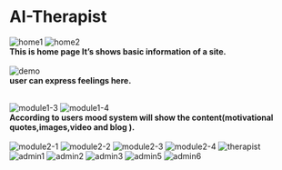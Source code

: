# AI-Therapist

![home1](https://user-images.githubusercontent.com/68014307/103397803-e459d180-4b5f-11eb-8796-a7bf2066b0b3.JPG)
![home2](https://user-images.githubusercontent.com/68014307/103397804-e7ed5880-4b5f-11eb-9266-12be2f0816d0.JPG)
<br><b>This is home page It’s shows basic information of a site.</b><br><br>
![demo](https://user-images.githubusercontent.com/68014307/103397815-f0de2a00-4b5f-11eb-998f-7df93fa7523a.JPG)
<br><b>user can express feelings here.</b><br><br>

![module1-3](https://user-images.githubusercontent.com/68014307/103397850-1e2ad800-4b60-11eb-923b-2b3529e4da28.JPG)
![module1-4](https://user-images.githubusercontent.com/68014307/103397855-21be5f00-4b60-11eb-9e82-c78db98634c6.JPG)
<br><b>According to users mood system will show the content(motivational quotes,images,video and blog ).</b><br><br>
![module2-1](https://user-images.githubusercontent.com/68014307/103397860-297e0380-4b60-11eb-9c39-746c66da5918.JPG)
![module2-2](https://user-images.githubusercontent.com/68014307/103397863-2c78f400-4b60-11eb-8a3d-fd4d6aaa5aaf.JPG)
![module2-3](https://user-images.githubusercontent.com/68014307/103397866-2f73e480-4b60-11eb-9d64-583f7eb6a77b.JPG)
![module2-4](https://user-images.githubusercontent.com/68014307/103397876-3569c580-4b60-11eb-99d6-f649feb7721b.JPG)
![therapist](https://user-images.githubusercontent.com/68014307/103397879-38fd4c80-4b60-11eb-9d40-ac0bfd9db76d.JPG)
![admin1](https://user-images.githubusercontent.com/68014307/103397884-3bf83d00-4b60-11eb-81ab-36a26ee96b5d.JPG)
![admin2](https://user-images.githubusercontent.com/68014307/103397888-3dc20080-4b60-11eb-9875-d3e1316869a0.JPG)
![admin3](https://user-images.githubusercontent.com/68014307/103397893-40245a80-4b60-11eb-9111-4a02947152f7.JPG)
![admin5](https://user-images.githubusercontent.com/68014307/103397958-8083d880-4b60-11eb-8346-bb92c285456c.JPG)
![admin6](https://user-images.githubusercontent.com/68014307/103397906-4c101c80-4b60-11eb-93ea-a96f9c2359ff.JPG)

